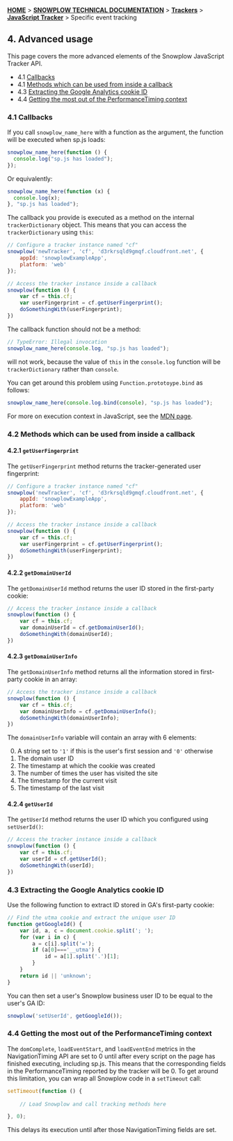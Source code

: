 <a name="top" />

[**HOME**](Home) > [**SNOWPLOW TECHNICAL DOCUMENTATION**](Snowplow-technical-documentation) > [**Trackers**](trackers) > [**JavaScript Tracker**](Javascript-Tracker) > Specific event tracking

<a name="tracking-specific-events" />

## 4. Advanced usage

This page covers the more advanced elements of the Snowplow JavaScript Tracker API.

  - 4.1 [Callbacks](#callbacks)
  - 4.1 [Methods which can be used from inside a callback](#return-methods)
  - 4.3 [Extracting the Google Analytics cookie ID](#ga)
  - 4.4 [Getting the most out of the PerformanceTiming context](#timing)

<a name="callbacks" />

### 4.1 Callbacks

If you call `snowplow_name_here` with a function as the argument, the function will be executed when sp.js loads:

```javascript
snowplow_name_here(function () {
  console.log("sp.js has loaded");
});
```

Or equivalently:

```javascript
snowplow_name_here(function (x) {
  console.log(x);
}, "sp.js has loaded");
```

The callback you provide is executed as a method on the internal `trackerDictionary` object. This means that you can access the `trackerDictionary` using `this`:

```javascript
// Configure a tracker instance named "cf"
snowplow('newTracker', 'cf', 'd3rkrsqld9gmqf.cloudfront.net', {
	appId: 'snowplowExampleApp',
	platform: 'web'
});

// Access the tracker instance inside a callback
snowplow(function () {
	var cf = this.cf;
	var userFingerprint = cf.getUserFingerprint();
	doSomethingWith(userFingerprint);
})
```

The callback function should not be a method:

```javascript
// TypeError: Illegal invocation
snowplow_name_here(console.log, "sp.js has loaded");
```

will not work, because the value of `this` in the `console.log` function will be `trackerDictionary` rather than `console`.

You can get around this problem using `Function.prototoype.bind` as follows:

```javascript
snowplow_name_here(console.log.bind(console), "sp.js has loaded");
```

For more on execution context in JavaScript, see the [MDN page][execution-context].

<a name="return-methods" />

### 4.2 Methods which can be used from inside a callback

<a name="get-user-fingerprint" />

#### 4.2.1 `getUserFingerprint`

The `getUserFingerprint` method returns the tracker-generated user fingerprint:

```javascript
// Configure a tracker instance named "cf"
snowplow('newTracker', 'cf', 'd3rkrsqld9gmqf.cloudfront.net', {
	appId: 'snowplowExampleApp',
	platform: 'web'
});

// Access the tracker instance inside a callback
snowplow(function () {
	var cf = this.cf;
	var userFingerprint = cf.getUserFingerprint();
	doSomethingWith(userFingerprint);
})
```

<a name="get-domain-user-id" />

#### 4.2.2 `getDomainUserId`

The `getDomainUserId` method returns the user ID stored in the first-party cookie:

```javascript
// Access the tracker instance inside a callback
snowplow(function () {
	var cf = this.cf;
	var domainUserId = cf.getDomainUserId();
	doSomethingWith(domainUserId);
})
```

<a name="get-domain-user-info" />

#### 4.2.3 `getDomainUserInfo`

The `getDomainUserInfo` method returns all the information stored in first-party cookie in an array:

```javascript
// Access the tracker instance inside a callback
snowplow(function () {
	var cf = this.cf;
	var domainUserInfo = cf.getDomainUserInfo();
	doSomethingWith(domainUserInfo);
})
```

The `domainUserInfo` variable will contain an array with 6 elements:

0. A string set to `'1'` if this is the user's first session and `'0'` otherwise
1. The domain user ID
2. The timestamp at which the cookie was created
3. The number of times the user has visited the site
4. The timestamp for the current visit
5. The timestamp of the last visit

<a name="get-user-id" />

#### 4.2.4 `getUserId`

The `getUserId` method returns the user ID which you configured using `setUserId()`:

```javascript
// Access the tracker instance inside a callback
snowplow(function () {
	var cf = this.cf;
	var userId = cf.getUserId();
	doSomethingWith(userId);
})
```

<a name="ga" />

### 4.3 Extracting the Google Analytics cookie ID

Use the following function to extract ID stored in GA's first-party cookie:

```javascript
// Find the utma cookie and extract the unique user ID
function getGoogleId() {
	var id, a, c = document.cookie.split('; ');
	for (var i in c) {
		a = c[i].split('=');
		if (a[0]==='__utma') {
			id = a[1].split('.')[1];
		}
	}
	return id || 'unknown';
}
```

You can then set a user's Snowplow business user ID to be equal to the user's GA ID:

```javascript
snowplow('setUserId', getGoogleId());
```
<a name="timing" />

### 4.4 Getting the most out of the PerformanceTiming context

The `domComplete`, `loadEventStart`, and `loadEventEnd` metrics in the NavigationTiming API are set to 0 until after every script on the page has finished executing, including sp.js. This means that the corresponding fields in the PerformanceTiming reported by the tracker will be 0. To get around this limitation, you can wrap all Snowplow code in a `setTimeout` call:

```javascript
setTimeout(function () {
	
	// Load Snowplow and call tracking methods here

}, 0);
```

This delays its execution until after those NavigationTiming fields are set.

[execution-context]: https://developer.mozilla.org/en-US/docs/Web/JavaScript/Reference/Operators/this
